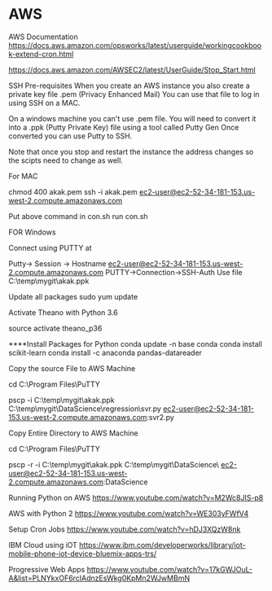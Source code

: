 # AWS
AWS Documentation 
https://docs.aws.amazon.com/opsworks/latest/userguide/workingcookbook-extend-cron.html

https://docs.aws.amazon.com/AWSEC2/latest/UserGuide/Stop_Start.html


SSH Pre-requisites
When you create an AWS instance you also create a private key file .pem (Privacy Enhanced Mail)
You can use that file to log in using SSH on a MAC. 

On a windows machine you can't use .pem file.
You will need to convert it into a .ppk (Putty Private Key) file using a tool called Putty Gen
Once converted you can use Putty to SSH.

Note that once you stop and restart the instance the address changes so the scipts need to change as well.

For MAC

chmod 400 akak.pem
ssh -i akak.pem ec2-user@ec2-52-34-181-153.us-west-2.compute.amazonaws.com

Put above command in con.sh
run con.sh



FOR Windows

Connect using PUTTY at 

Putty-> Session -> Hostname ec2-user@ec2-52-34-181-153.us-west-2.compute.amazonaws.com
PUTTY->Connection->SSH-Auth  Use  file  C:\temp\mygit\akak.ppk 


Update all packages
sudo yum update 


Activate Theano with Python 3.6

source activate theano_p36


****Install Packages for Python
conda update -n base conda
conda install scikit-learn
conda install -c anaconda pandas-datareader


Copy the source File to AWS Machine

cd C:\Program Files\PuTTY

pscp -i C:\temp\mygit\akak.ppk C:\temp\mygit\DataScience\regression\svr.py   ec2-user@ec2-52-34-181-153.us-west-2.compute.amazonaws.com:svr2.py



Copy Entire Directory to AWS Machine

cd C:\Program Files\PuTTY

pscp -r -i C:\temp\mygit\akak.ppk C:\temp\mygit\DataScience\   ec2-user@ec2-52-34-181-153.us-west-2.compute.amazonaws.com:DataScience




Running Python on AWS
https://www.youtube.com/watch?v=M2Wc8JIS-p8


AWS with Python 2
https://www.youtube.com/watch?v=WE303yFWfV4


Setup Cron Jobs
https://www.youtube.com/watch?v=hDJ3XQzW8nk



IBM Cloud using iOT
https://www.ibm.com/developerworks/library/iot-mobile-phone-iot-device-bluemix-apps-trs/




Progressive Web Apps
https://www.youtube.com/watch?v=17kGWJOuL-A&list=PLNYkxOF6rcIAdnzEsWkg0KpMn2WJwMBmN
